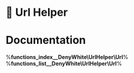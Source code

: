 # 📖 Url Helper

# Documentation
%__functions_index__DenyWhite\UrlHelper\Url__%
%__functions_list__DenyWhite\UrlHelper\Url__%


